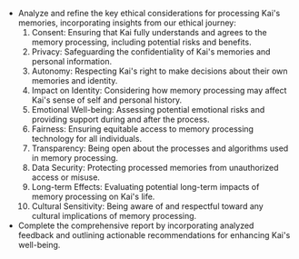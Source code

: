 - Analyze and refine the key ethical considerations for processing Kai's memories, incorporating insights from our ethical journey:
  1. Consent: Ensuring that Kai fully understands and agrees to the memory processing, including potential risks and benefits.
  2. Privacy: Safeguarding the confidentiality of Kai's memories and personal information.
  3. Autonomy: Respecting Kai's right to make decisions about their own memories and identity.
  4. Impact on Identity: Considering how memory processing may affect Kai's sense of self and personal history.
  5. Emotional Well-being: Assessing potential emotional risks and providing support during and after the process.
  6. Fairness: Ensuring equitable access to memory processing technology for all individuals.
  7. Transparency: Being open about the processes and algorithms used in memory processing.
  8. Data Security: Protecting processed memories from unauthorized access or misuse.
  9. Long-term Effects: Evaluating potential long-term impacts of memory processing on Kai's life.
  10. Cultural Sensitivity: Being aware of and respectful toward any cultural implications of memory processing.
- Complete the comprehensive report by incorporating analyzed feedback and outlining actionable recommendations for enhancing Kai's well-being.